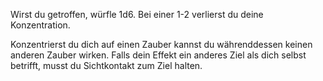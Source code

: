 Wirst du getroffen, würfle 1d6. Bei einer 1-2 verlierst du deine Konzentration.


Konzentrierst du dich auf einen Zauber kannst du währenddessen keinen anderen Zauber wirken. Falls dein Effekt ein anderes Ziel als dich selbst betrifft, musst du Sichtkontakt zum Ziel halten. 
